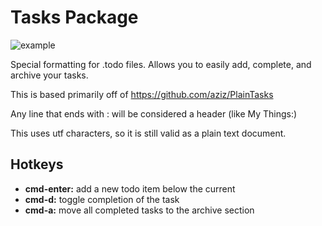 # Tasks Package

![example](https://raw.githubusercontent.com/irrationalistic/atom-tasks/master/images/tasks_example.png)

Special formatting for .todo files. Allows you to easily add, complete,
and archive your tasks.

This is based primarily off of https://github.com/aziz/PlainTasks

Any line that ends with : will be considered a header (like My Things:)

This uses utf characters, so it is still valid as a plain text document.

## Hotkeys

* **cmd-enter:** add a new todo item below the current
* **cmd-d:** toggle completion of the task
* **cmd-a:** move all completed tasks to the archive section
